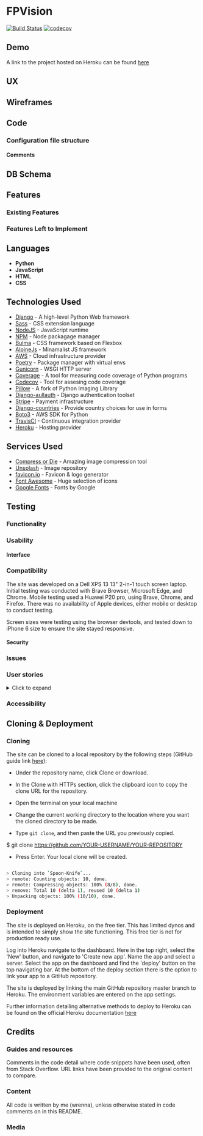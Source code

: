 # FPVision

[![Build Status](https://travis-ci.org/wrengit/FPVision.svg?branch=master)](https://travis-ci.org/wrengit/FPVision)  [![codecov](https://codecov.io/gh/wrengit/FPVision/branch/master/graph/badge.svg)](https://codecov.io/gh/wrengit/FPVision)

## Demo

A link to the project hosted on Heroku can be found [here](https://fpvision.herokuapp.com)

## UX

## Wireframes

## Code

### Configuration file structure

#### Comments

## DB Schema

## Features

### Existing Features

### Features Left to Implement

## Languages

- **Python**
- **JavaScript**
- **HTML**
- **CSS**

## Technologies Used

- [Django](https://www.djangoproject.com/) - A high-level Python Web framework
- [Sass](https://sass-lang.com/) - CSS extension language
- [NodeJS](https://nodejs.org/en/) - JavaScript runtime
- [NPM](https://www.npmjs.com/) - Node packagage manager
- [Bulma](https://bulma.io/) - CSS framework based on Flexbox
- [AlpineJs](https://github.com/alpinejs/alpine) - Minamalist JS framework
- [AWS](https://aws.amazon.com/) - Cloud infrastructure provider
- [Poetry](https://github.com/python-poetry/poetry) - Package manager with virtual envs
- [Gunicorn](https://gunicorn.org/) - WSGI HTTP server
- [Coverage](https://coverage.readthedocs.io/en/coverage-5.2.1/) - A tool for measuring code coverage of Python programs
- [Codecov](https://codecov.io/) - Tool for assesing code coverage
- [Pillow](https://python-pillow.org/) - A fork of Python Imaging Library
- [Django-aullauth](https://django-allauth.readthedocs.io/en/latest/index.html) - Django authentication toolset
- [Stripe](https://stripe.com/gb) - Payment infrastructure
- [Django-countries](https://pypi.org/project/django-countries/) - Provide country choices for use in forms
- [Boto3](https://boto3.amazonaws.com/v1/documentation/api/latest/index.html) - AWS SDK for Python
- [TravisCI](https://travis-ci.org/) - Continuous integration provider
- [Heroku](https://heroku.com) - Hosting provider

## Services Used

- [Compress or Die](https://compress-or-die.com/) - Amazing image compression tool
- [Unsplash](https://unsplash.com/) - Image repository
- [favicon.io](https://favicon.io/) - Favicon & logo generator
- [Font Awesome](https://fontawesome.com/) - Huge selection of icons
- [Google Fonts](https://fonts.google.com/) - Fonts by Google

## Testing

### Functionality

### Usability

#### Interface

### Compatibility

The site was developed on a Dell XPS 13 13" 2-in-1 touch screen laptop. Initial testing was conducted with Brave Browser, Microsoft Edge, and Chrome. Mobile testing used a Huawei P20 pro, using Brave, Chrome, and Firefox. There was no availability of Apple devices, either mobile or desktop to conduct testing.

Screen sizes were testing using the browser devtools, and tested down to iPhone 6 size to ensure the site stayed responsive.

#### Security

### Issues

### User stories

<details>
  <summary>Click to expand</summary>
  
>As a user browsing across the site, I want to immediately understand what the shop is selling
>
>>Large, image heavy front page to invite users and show some key products
---
>As a shopper I want to view a list of products so I can select some to purchase
>
>>Image for each product
<br>
>>Clicking image/product to show more details
<br>
>>Easily add item to cart from main page and detail page
<br>
>>Search for products
<br>
>>View products by category
---
>As a shopper I want to view my cart to see total and make adjustments
>
>>View quantities and items in cart
<br>
>>See total cost before and after shipping
<br>
>>Remove items
<br>
>>Adjust quantity of items
<br>
>>Click on item in cart to view details
---
>As a shopper I want to easily checkout and pay for cart
>
>>Checkout button easily accessible to complete purchase
<br>
>>Enter a shipping address
<br>
>>Enter credit card details
<br>
>>Show total including all extra charges before confirmation
<br>
>>Show confirmation message when completing transaction
---
>As a shopper I want to view a list of past orders
>
>>View a list of past orders
<br>
>>Include an order number to easily find order
---
>As shop admin I want to easily add products to the site
>
>>Add or remove products
<br>
>>Delete products

</details>


### Accessibility

## Cloning & Deployment

### Cloning

The site can be cloned to a local repository by the following steps (GitHub guide link [here](https://help.github.com/en/articles/cloning-a-repository)):

- Under the repository name, click Clone or download.

- In the Clone with HTTPs section, click the clipboard icon to copy the clone URL for the repository.

- Open the terminal on your local machine

- Change the current working directory to the location where you want the cloned directory to be made.

- Type `git clone`, and then paste the URL you previously copied.

\$ git clone https://github.com/YOUR-USERNAME/YOUR-REPOSITORY

- Press Enter. Your local clone will be created.

```Bash

> Cloning into `Spoon-Knife`...
> remote: Counting objects: 10, done.
> remote: Compressing objects: 100% (8/8), done.
> remove: Total 10 (delta 1), reused 10 (delta 1)
> Unpacking objects: 100% (10/10), done.

```

### Deployment

The site is deployed on Heroku, on the free tier. This has limited dynos and is intended to simply show the site functioning. This free tier is not for production ready use.

Log into Heroku navigate to the dashboard. Here in the top right, select the 'New' button, and navigate to 'Create new app'. Name the app and select a server. Select the app on the dashboard and find the 'deploy' button on the top navigating bar. At the bottom of the deploy section there is the option to link your app to a GitHub repository.

The site is deployed by linking the main GitHub repository master branch to Heroku. The environment variables are entered on the app settings.

Further information detailing alternative methods to deploy to Heroku can be found on the official Heroku documentation [here](https://devcenter.heroku.com/categories/deployment)

## Credits

### Guides and resources

Comments in the code detail where code snippets have been used, often from Stack Overflow. URL links have been provided to the original content to compare.

### Content

All code is written by me (wrenna), unless otherwise stated in code comments on in this README. 

### Media
